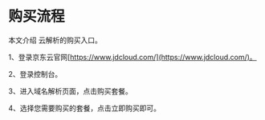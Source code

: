 # 购买流程

本文介绍 云解析的购买入口。

1、登录京东云官网[https://www.jdcloud.com/](https://www.jdcloud.com/)。

2、登录控制台。

3、进入域名解析页面，点击购买套餐。

4、选择您需要购买的套餐，点击立即购买即可。